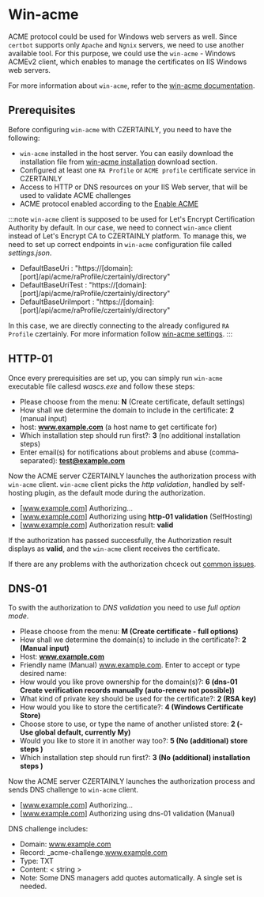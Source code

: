 # Win-acme


ACME protocol could be used for Windows web servers as well. Since `certbot` supports only `Apache` and `Ngnix` servers, we need to use another available tool. For this purpose, we could use the `win-acme` - Windows ACMEv2 client, which enables to manage the certificates on IIS Windows web servers. 


For more information about `win-acme`, refer to the [win-acme documentation](https://www.win-acme.com/manual/getting-started).

## Prerequisites

Before configuring `win-acme` with CZERTAINLY, you need to have the following:
- `win-acme` installed in the host server. You can easily download the installation file from [win-acme installation](https://www.win-acme.com) download section. 
- Configured at least one `RA Profile` or `ACME profile` certificate service in CZERTAINLY
- Access to HTTP or DNS resources on your IIS Web server, that will be used to validate ACME challenges
- ACME protocol enabled according to the [Enable ACME](enable-acme)


:::note
`win-acme` client is supposed to be used for Let's Encrypt Certification Authority by default. In our case, we need to connect `win-amce` client instead of Let's Encrypt CA to CZERTAINLY platform. To manage this, we need to set up correct endpoints in `win-acme` configuration file called *settings.json*.

- DefaultBaseUri : "https://[domain]:[port]/api/acme/raProfile/czertainly/directory"
- DefaultBaseUriTest : "https://[domain]:[port]/api/acme/raProfile/czertainly/directory"
- DefaultBaseUriImport : "https://[domain]:[port]/api/acme/raProfile/czertainly/directory"

In this case, we are directly connecting to the already configured `RA Profile` czertainly. 
For more information follow [win-acme settings](https://www.win-acme.com/reference/settings#acme). 
:::


## HTTP-01
Once every prerequisities are set up, you can simply run `win-acme` executable file callesd *wascs.exe* and follow these steps:
- Please choose from the menu: **N** (Create certificate, default settings)
- How shall we determine the domain to include in the certificate: **2** (manual input)
- host: **www.example.com** (a host name to get certificate for)
- Which installation step should run first?: **3** (no additional installation steps)
- Enter email(s) for notifications about problems and abuse (comma-separated): **test@example.com**

Now the ACME server CZERTAINLY launches the authorization process with `win-acme` client. 
`win-acme` client picks the *http validation*, handled by self-hosting plugin, as the default mode during the authorization. 

- [www.example.com] Authorizing...
- [www.example.com] Authorizing using **http-01 validation** (SelfHosting)
- [www.example.com] Authorization result: **valid**

If the authorization has passed successfully, the Authorization result displays as **valid**, and the `win-acme` client receives the certificate. 


If there are any problems with the authorization chceck out [common issues](https://www.win-acme.com/manual/validation-problems). 


## DNS-01
To swith the authorization to *DNS validation* you need to use *full option mode*. 

- Please choose from the menu: **M (Create certificate - full options)**
- How shall we determine the domain(s) to include in the certificate?: **2 (Manual input)**
- Host: **www.example.com**
- Friendly name (Manual) www.example.com. Enter to accept or type desired name: 
- How would you like prove ownership for the domain(s)?: **6 (dns-01 Create verification records manually (auto-renew not possible))**
- What kind of private key should be used for the certificate?: **2 (RSA key)**
- How would you like to store the certificate?: **4 (Windows Certificate Store)**
- Choose store to use, or type the name of another unlisted store: **2 (- Use global default, currently My)**
- Would you like to store it in another way too?: **5 (No (additional) store steps
)**
- Which installation step should run first?: **3 (No (additional) installation steps
)**

Now the ACME server CZERTAINLY launches the authorization process and sends DNS challenge to `win-acme` client. 
- [www.example.com] Authorizing...
- [www.example.com] Authorizing using dns-01 validation (Manual)

DNS challenge includes: 
- Domain:             www.example.com
- Record:             _acme-challenge.www.example.com
- Type:               TXT
- Content:            < string >
- Note:               Some DNS managers add quotes automatically. A single set
                     is needed.


            





